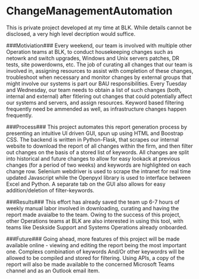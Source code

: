 # ChangeManagementAutomation

This is private project developed at my time at BLK.
While details cannot be disclosed, a very high level decription would suffice.

###Motiviation###
Every weekend, our team is involved with multiple other Operation teams at BLK, to conduct housekeeping changes such as netowrk and switch upgrades, Windows and Unix servers patches,
DR tests, site powerdowns, etc.
The job of curating all changes that our team is involved in, assigning resources to assist with completion of these changes, troubleshoot when necessary and monitor changes by external groups that might involve our systems is part our BAU responsibilities.
Every Tuesday and Wednesday, our team needs to obtain a list of such changes (both, internal and external) after fitlering out changes that could potentially affect our systems and servers, and assign resources. 
Keyword based filtering frequently need be ammended as well, as infrastructure changes happen frequently.

###Process###
This project automates this report generation process by presenting an intuitive UI driven GUI, spun up using HTML and Boostrap CSS.
The backend is written in Python-Flask, that scrapes our internal website to download the report of all changes within the firm, and then filter out changes on the basis of a stored list of keywords.
All changes are split into historical and future changes to allow for easy lookack at previous changes (for a period of two weeks) and keywords are highlighted on each change row.
Selenium webdriver is used to scrape the intranet for real time updated Javascript while the Openpyxl library is used to interface between Excel and Python. 
A separate tab on the GUI also allows for easy addition/deletion of filter-keywords.

###Results###
This effort has already saved the team up 6-7 hours of weekly manual labor involved in downloading, curating and having the report made avaialbe to the team.
Owing to the success of this project, other Operations teams at BLK are also interested in using this tool, with teams like Deskside Support and Systems Operations already onboarded.

###Future###
Going ahead, more features of this project will be made available online - viewing and editing the report being the most important one.
Complexs combination of keywords And/Or other keywordrs will be allowed to be compiled and stored for filtering.
Using APIs, a copy of the report will also be made available to the concerned Microsoft Teams channel and as an Outlook email item.
